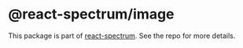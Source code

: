 # @react-spectrum/image

This package is part of [react-spectrum](https://github.com/adobe-private/react-spectrum-v3). See the repo for more details.
